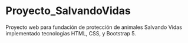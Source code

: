 # Proyecto_SalvandoVidas
Proyecto web para fundación de protección de animales Salvando Vidas implementado tecnologías HTML, CSS,  y Bootstrap 5.
